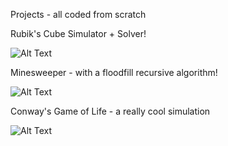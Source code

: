 Projects - all coded from scratch

Rubik's Cube Simulator + Solver!

![Alt Text](https://miro.medium.com/max/512/1*TU9ZVX7VIGHFZ7prgftyBA.gif)

Minesweeper - with a floodfill recursive algorithm!

![Alt Text](https://upload.wikimedia.org/wikipedia/commons/e/e5/Gospers_glider_gun.gif)

Conway's Game of Life - a really cool simulation

![Alt Text](https://upload.wikimedia.org/wikipedia/commons/e/e5/Gospers_glider_gun.gif)